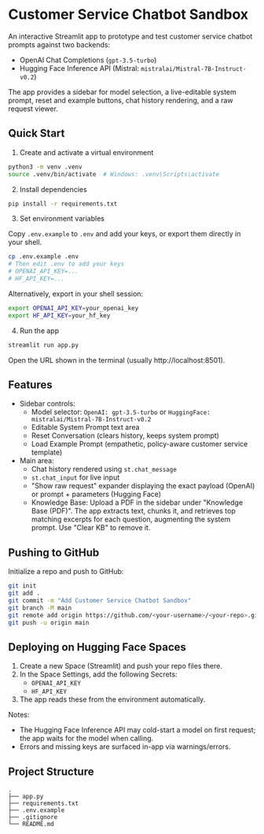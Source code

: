 # Customer Service Chatbot Sandbox

An interactive Streamlit app to prototype and test customer service chatbot prompts against two backends:

- OpenAI Chat Completions (`gpt-3.5-turbo`)
- Hugging Face Inference API (Mistral: `mistralai/Mistral-7B-Instruct-v0.2`)

The app provides a sidebar for model selection, a live-editable system prompt, reset and example buttons, chat history rendering, and a raw request viewer.

## Quick Start

1) Create and activate a virtual environment

```bash
python3 -m venv .venv
source .venv/bin/activate  # Windows: .venv\Scripts\activate
```

2) Install dependencies

```bash
pip install -r requirements.txt
```

3) Set environment variables

Copy `.env.example` to `.env` and add your keys, or export them directly in your shell.

```bash
cp .env.example .env
# Then edit .env to add your keys
# OPENAI_API_KEY=...
# HF_API_KEY=...
```

Alternatively, export in your shell session:

```bash
export OPENAI_API_KEY=your_openai_key
export HF_API_KEY=your_hf_key
```

4) Run the app

```bash
streamlit run app.py
```

Open the URL shown in the terminal (usually http://localhost:8501).

## Features

- Sidebar controls:
  - Model selector: `OpenAI: gpt-3.5-turbo` or `HuggingFace: mistralai/Mistral-7B-Instruct-v0.2`
  - Editable System Prompt text area
  - Reset Conversation (clears history, keeps system prompt)
  - Load Example Prompt (empathetic, policy-aware customer service template)
- Main area:
  - Chat history rendered using `st.chat_message`
  - `st.chat_input` for live input
  - "Show raw request" expander displaying the exact payload (OpenAI) or prompt + parameters (Hugging Face)
  - Knowledge Base: Upload a PDF in the sidebar under "Knowledge Base (PDF)". The app extracts text, chunks it, and retrieves top matching excerpts for each question, augmenting the system prompt. Use "Clear KB" to remove it.

## Pushing to GitHub

Initialize a repo and push to GitHub:

```bash
git init
git add .
git commit -m "Add Customer Service Chatbot Sandbox"
git branch -M main
git remote add origin https://github.com/<your-username>/<your-repo>.git
git push -u origin main
```

## Deploying on Hugging Face Spaces

1) Create a new Space (Streamlit) and push your repo files there.
2) In the Space Settings, add the following Secrets:
   - `OPENAI_API_KEY`
   - `HF_API_KEY`
3) The app reads these from the environment automatically.

Notes:
- The Hugging Face Inference API may cold-start a model on first request; the app waits for the model when calling.
- Errors and missing keys are surfaced in-app via warnings/errors.

## Project Structure

```
.
├── app.py
├── requirements.txt
├── .env.example
├── .gitignore
└── README.md
```
